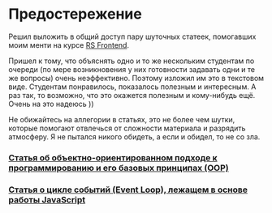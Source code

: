 # Предостережение

Решил выложить в общий доступ пару шуточных статеек, помогавших моим менти на курсе [RS Frontend](https://rs.school/js/).

Пришел к тому, что объяснять одно и то же нескольким студентам по очереди (по мере возникновения у них готовности 
задавать одни и те же вопросы) очень неэффективно. Поэтому изложил им это в текстовом виде. Студентам понравилось, 
показалось полезным и интересным. А раз так, то возможно, что это окажется полезным и кому-нибудь ещё. Очень на это надеюсь ))

Не обижайтесь на аллегории в статьях, это не более чем шутки, которые помогают отвлечься от сложности материала и разрядить атмосферу. 
Я не пытался никого обидеть, а если и обидел, то не со зла.

### [Статья об объектно-ориентированном подходе к программированию и его базовых принципах (OOP)](https://github.com/yafimchik/mentor-docs/blob/master/oop.md)

### [Статья о цикле событий (Event Loop), лежащем в основе работы JavaScript](https://github.com/yafimchik/mentor-docs/blob/master/js/event-loop.md)